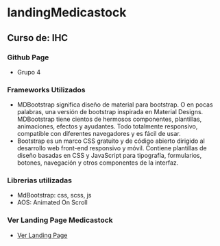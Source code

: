 # landingMedicastock
## Curso de: IHC
### Github Page
- Grupo 4
### Frameworks Utilizados
- MDBootstrap significa diseño de material para bootstrap. O en 
pocas palabras, una versión de bootstrap inspirada en Material 
Designs.  MDBootstrap tiene cientos de hermosos componentes, 
plantillas, animaciones, efectos y ayudantes. Todo totalmente 
responsivo, compatible con diferentes navegadores y es fácil de usar.
- Bootstrap es un marco CSS gratuito y de código abierto dirigido al 
desarrollo web front-end responsivo y móvil. Contiene plantillas de 
diseño basadas en CSS y JavaScript para tipografía, formularios, botones, 
navegación y otros componentes de la interfaz.

### Librerias utilizadas
- MdBootstrap: css, scss, js
- AOS: Animated On Scroll

### Ver Landing Page Medicastock
- [Ver Landing Page](https://andreaml06.github.io/landingMedicastock/)

